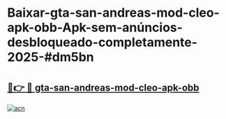 # Baixar-gta-san-andreas-mod-cleo-apk-obb-Apk-sem-anúncios-desbloqueado-completamente-2025-#dm5bn

# <h2><a href="https://ainizakaria.my?title=gta-san-andreas-mod-cleo-apk-obb&ref=24M">🔗👉 🔴 gta-san-andreas-mod-cleo-apk-obb</a></h2>

[![acn](https://github.com/user-attachments/assets/0f9c940e-d8b0-45ae-aac7-cd30a18b3e1c)](https://ainizakaria.my?title=gta-san-andreas-mod-cleo-apk-obb&ref=24M)

